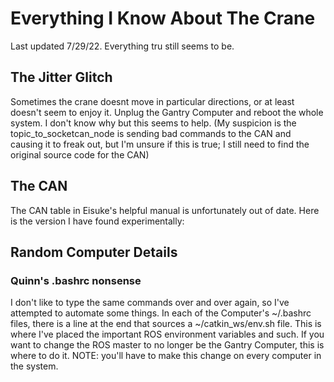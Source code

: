 # Everything I Know About The Crane

Last updated 7/29/22. Everything tru still seems to be.

## The Jitter Glitch
Sometimes the crane doesnt move in particular directions, or at least doesn't seem to enjoy it. Unplug the Gantry Computer and reboot the whole system. I don't know why but this seems to help. (My suspicion is the topic_to_socketcan_node is sending bad commands to the CAN and causing it to freak out, but I'm unsure if this is true; I still need to find the original source code for the CAN)

## The CAN
The CAN table in Eisuke's helpful manual is unfortunately out of date. Here is the version I have found experimentally:

## Random Computer Details

### Quinn's .bashrc nonsense
I don't like to type the same commands over and over again, so I've attempted to automate some things. In each of the Computer's ~/.bashrc files, there is a line at the end that sources a ~/catkin_ws/env.sh file. This is where I've placed the important ROS environment variables and such. If you want to change the ROS master to no longer be the Gantry Computer, this is where to do it. NOTE: you'll have to make this change on every computer in the system.